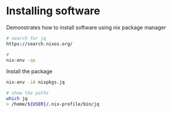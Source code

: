 # Installing software
Demonstrates how to install software using nix package manager

```sh
# search for jq
https://search.nixos.org/

# 
nix-env -qa
```

Install the package
```sh
nix-env -iA nixpkgs.jq
```

```sh
# show the paths
which jq
> /home/${USER}/.nix-profile/bin/jq

```

